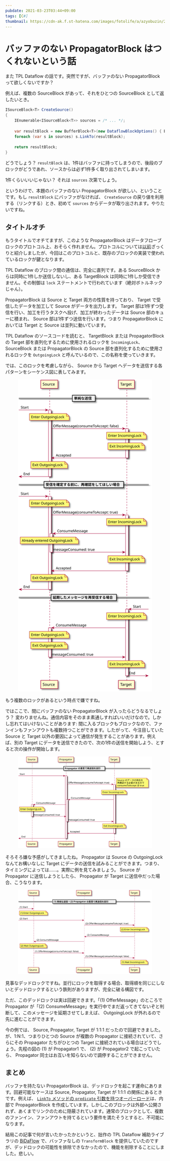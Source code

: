 ```yaml
---
pubdate: 2021-03-23T03:44+09:00
tags: [C#]
thumbnail: https://cdn-ak.f.st-hatena.com/images/fotolife/a/azyobuzin/20210323/20210323033433.png
---
```


# バッファのない PropagatorBlock はつくれないという話

また TPL Dataflow の話です。突然ですが、バッファのない PropagatorBlock って欲しくないですか？

例えば、複数の SourceBlock があって、それをひとつの SourceBlock として返したいとき。

```cs
ISourceBlock<T> CreateSource()
{
    IEnumerable<ISourceBlock<T>> sources = /* ... */;

    var resultBlock = new BufferBlock<T>(new DataflowBlockOptions() { BoundedCapacity = 1 });
    foreach (var s in sources) s.LinkTo(resultBlock);

    return resultBlock;
}
```

どうでしょう？ `resultBlock` は、1件はバッファに持ってしまうので、後段のブロックがどうであれ、ソースからは必ず1件多く取り出されてしまいます。

1件くらいいいじゃない？ それは `sources` 次第でしょう。

というわけで、本題のバッファのない PropagatorBlock が欲しい、ということです。もし `resultBlock` にバッファがなければ、 `CreateSource` の戻り値を利用する（リンクする）とき、初めて `sources` からデータが取り出されます。やりたいですね。

## タイトルオチ

もうタイトルでオチてますが、このような PropagatorBlock はデータフローブロックのプロトコル上、おそらく作れません。プロトコルについては[以前](https://blog.azyobuzi.net/2020/04/30/01-reactivestreams/ "プロトコルから比較する Reactive Streams と TPL Dataflow")ざっくりと紹介しましたが、今回はこのプロトコルと、既存のブロックの実装で使われているロックが鍵となります。

TPL Dataflow のブロック間の通信は、完全に直列です。ある SourceBlock からは同時に1件しか送信しないし、ある TargetBlock は同時に1件しか受信できません。その制御は `lock` ステートメントで行われています（絶対ボトルネックじゃん）。

PropagatorBlock は Source と Target 両方の性質を持っており、 Target で受信したデータを加工して Source がデータを出力します。 Target 部は1件ずつ受信を行い、加工を行うタスクへ投げ、加工が終わったデータは Source 部のキューに積まれ、 Source 部は1件ずつ送信を行います。つまり PropagatorBlock においては Target と Source は並列に動いています。

TPL Dataflow のソースコードを読むと、 TargetBlock または PropagatorBlock の Target 部を直列化するために使用されるロックを `IncomingLock`、 SourceBlock または PropagatorBlock の Source 部を直列化するために使用されるロックを `OutgoingLock` と呼んでいるので、この名称を使っていきます。

では、このロックを考慮しながら、 Source から Target へデータを送信する各パターンをシーケンス図に表してみます。

<figure><img src="basicoffer.svg" alt="Source から Target へデータを送信する様子" /></figure>

もう複数のロックがあるという時点で嫌ですね。

ではここで、間にバッファのない PropagatorBlock が入ったらどうなるでしょう？ 変わりませんね。通信内容をそのまま素通しすればいいだけなので。しかし忘れてはいけないことがあります: 間に入るブロックもブロックなので、ファンインもファンアウトも複数持つことができます。したがって、今注目していた Source と Target 以外の要因によって通信が発生することがあります。例えば、別の Target にデータを送信できたので、次の1件の送信を開始しよう、とすると次の操作が開始します。

<figure><img src="offerbypropagator.svg" alt="Propagator が送信を開始する様子" /></figure>

そろそろ嫌な予感がしてきましたね。 Propagator は Source の OutgoingLock なんてお構いなしに Target にデータの送信を試みることができます。つまり、タイミングによっては……。実際に例を見てみましょう。 Source が Propagator に送信しようとしたら、 Propagator が Target に送信中だった場合、こうなります。

<figure><img src="deadlock1.svg" /></figure>

見事なデッドロックですね。並行にロックを取得する場合、取得順を同じにしないとデッドロックするという鉄則がありますが、完全に破る構図です。

ただ、このデッドロックは実は回避できます。「(1) OfferMessage」のところで Propagator が「(2) ConsumeMessage」を実行中でまだ返ってきてないぞと判断して、このメッセージを延期させてしまえば、 OutgoingLock が外れるので先に進むことができます。

今の例では、 Source, Propagator, Target が 1:1:1 だったので回避できました。が、1:N:1、つまりひとつの Source が複数の Propagator に接続されていて、さらにその Propagator たちがひとつの Target に接続されている場合はどうでしょう。先程の図の (1) が Propagator1 で、 (2) が Propagator2 で起こっていたら、 Propagator 同士はお互いを知らないので調停することができません。

## まとめ

バッファを持たない PropagatorBlock は、デッドロックを起こす運命にあります。回避可能なケースは Source, Propagator, Target が 1:1:1 の関係にあるときです。例えば、 [`LinkTo` メソッドの `predicate` 引数を持つオーバーロード](https://docs.microsoft.com/ja-jp/dotnet/api/system.threading.tasks.dataflow.dataflowblock.linkto?view=net-5.0#System_Threading_Tasks_Dataflow_DataflowBlock_LinkTo__1_System_Threading_Tasks_Dataflow_ISourceBlock___0__System_Threading_Tasks_Dataflow_ITargetBlock___0__System_Predicate___0__)は、内部で PropagatorBlock を作成しています。しかしこのブロックは外部へ公開されず、あくまでリンクのために隠蔽されています。通常のブロックとして、複数のファンイン、ファンアウトを持てるという要件を満たそうとすると、不可能になります。

結局この記事で何が言いたかったかというと、拙作の TPL Dataflow 補助ライブラリの [BiDaFlow](https://github.com/azyobuzin/BiDaFlow) で、バッファなしの `TransformBlock` を提供していたのですが、デッドロックの可能性を排除できなかったので、機能を削除することにしました。悲しい。
